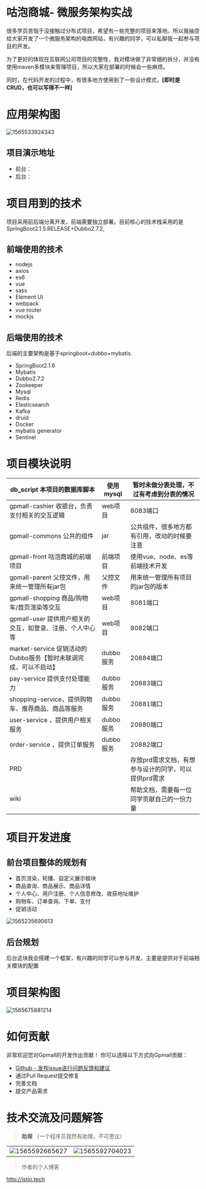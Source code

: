 # 咕泡商城- 微服务架构实战

很多学员苦恼于没接触过分布式项目，希望有一些完整的项目来落地。所以我抽空给大家开发了一个微服务架构的电商网站，有兴趣的同学，可以私聊我一起参与项目的开发。

为了更好的体现在互联网公司项目的完整性，我对模块做了非常细的拆分，并没有使用maven多模块来管理项目，所以大家在部署的时候会一些麻烦。

同时，在代码开发的过程中，有很多地方使用到了一些设计模式，**[即时是CRUD，也可以写得不一样]**

# 应用架构图

![1565533924343](1565533924343.png)



## 项目演示地址

* 前台：
* 后台：

# 项目用到的技术

项目采用前后端分离开发，前端需要独立部署。目前核心的技术栈采用的是SpringBoot2.1.5.RELEASE+Dubbo2.7.2,  

## 前端使用的技术

* nodejs
* axios
* es6
* vue
* sass
* Element UI
* webpack
* vue router
* mockjs

## 后端使用的技术

后端的主要架构是基于springboot+dubbo+mybatis.

* SpringBoot2.1.6
* Mybatis
* Dubbo2.7.2
* Zookeeper
* Mysql
* Redis
* Elasticsearch
* Kafka
* druid
* Docker
* mybatis generator
* Sentinel

# 项目模块说明

| db_script  本项目的数据库脚本                                | 使用mysql | 暂时未做分表处理，不过有考虑到分表的情况             |
| ------------------------------------------------------------ | --------- | ---------------------------------------------------- |
| gpmall-cashier 收银台，负责支付相关的交互逻辑                | web项目   | 8083端口                                             |
| gpmall-commons 公共的组件                                    | jar       | 公共组件，很多地方都有引用，改动的时候要注意         |
| gpmall-front  咕泡商城的前端项目                             | 前端项目  | 使用vue、node、es等前端技术开发                      |
| gpmall-parent 父控文件，用来统一管理所有jar包                | 父控文件  | 用来统一管理所有项目的jar包的版本                    |
| gpmall-shopping  商品/购物车/首页渲染等交互                  | web项目   | 8081端口                                             |
| gpmall-user  提供用户相关的交互，如登录、注册、个人中心等    | web项目   | 8082端口                                             |
| market-service 促销活动的Dubbo服务【暂时未联调完成，可以不启动】 | dubbo服务 | 20884端口                                            |
| pay-service  提供支付处理能力                                | dubbo服务 | 20883端口                                            |
| shopping-service，提供购物车、推荐商品、商品等服务           | dubbo服务 | 20881端口                                            |
| user-service ，提供用户相关服务                              | dubbo服务 | 20880端口                                            |
| order-service ，提供订单服务                                 | dubbo服务 | 20882端口                                            |
| PRD                                                          |           | 存放prd需求文档，有想参与设计的同学，可以提供prd需求 |
| wiki                                                         |           | 帮助文档，需要每一位同学贡献自己的一份力量           |

# 项目开发进度

## 前台项目整体的规划有

* 首页渲染，轮播、自定义展示板块
* 商品查询、商品展示、商品详情
* 个人中心、用户注册、个人信息修改、收获地址维护
* 购物车、订单查询、下单、支付
* 促销活动

![1565235690613](1565235690613.png)

## 后台规划

后台这块我会搭建一个框架，有兴趣的同学可以参与开发，主要是提供对于前端相关模块的配置

# 项目架构图

![1565675881214](1565675881214.png)





# 如何贡献

非常欢迎您对Gpmall的开发作出贡献！ 你可以选择以下方式向Gpmall贡献：

- [Github - 发布issue进行问题反馈和建议](https://github.com/2227324689/gpmall/issues)
- 通过Pull Request提交修复
- 完善文档
- 提交产品需求



# 技术交流及问题解答

>  **助理** （一个程序员竟然有助理，不可思议）

|                                     |                                     |
| ----------------------------------- | ----------------------------------- |
| ![1565592665627](1565592665627.png) | ![1565592704023](1565592704023.png) |

>  作者的个人博客

http://istio.tech



